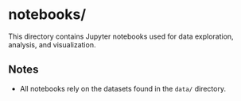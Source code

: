 # notebooks/

This directory contains Jupyter notebooks used for data exploration, analysis, and visualization.

## Notes
- All notebooks rely on the datasets found in the `data/` directory.

